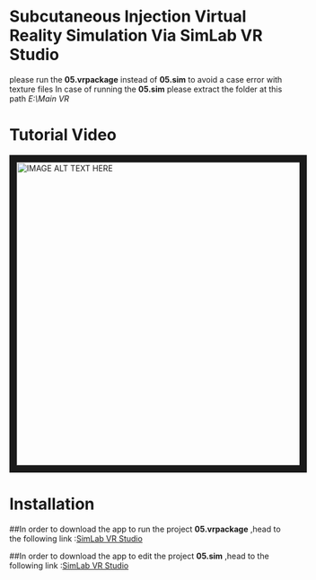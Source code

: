 # Subcutaneous Injection Virtual Reality Simulation Via SimLab VR Studio
 
please run the **05.vrpackage** instead of **05.sim** to avoid a case error with texture files
In case of running the **05.sim** please extract the folder at this path *E:\Main VR*

# Tutorial Video

<a href="http://www.youtube.com/watch?feature=player_embedded&v=mF9B9ZoT8rY
" target="_blank"><img src="http://img.youtube.com/vi/mF9B9ZoT8rY/0.jpg" 
alt="IMAGE ALT TEXT HERE" width="960" height="540" border="13" /></a>

# Installation

##In order to download the app to run the project **05.vrpackage** ,head to the following link :[SimLab VR Studio](https://www.simlab-soft.com/technologies/simlab-showroom.aspx)

##In order to download the app to edit the project **05.sim** ,head to the following link :[SimLab VR Studio](https://www.simlab-soft.com/3d-products/vr-studio.aspx)
